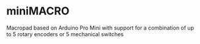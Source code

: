 # miniMACRO
Macropad based on Arduino Pro Mini with support for a combination of up to 5 rotary encoders or 5 mechanical switches
